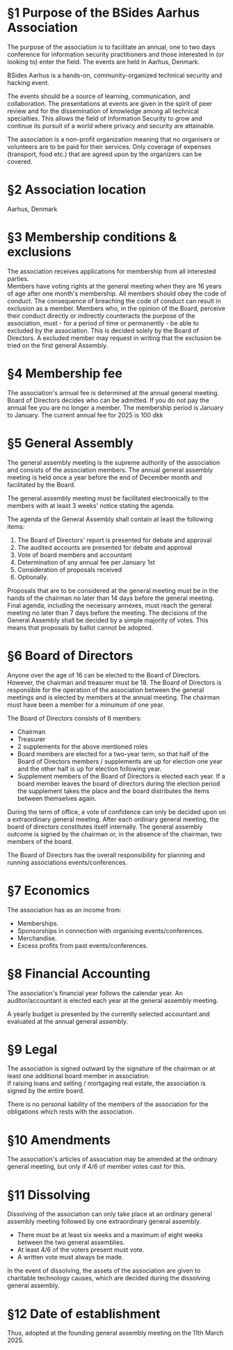# §1 Purpose of the BSides Aarhus Association
The purpose of the association is to facilitate an annual, one to two days conference for information security practitioners and those interested in (or looking to) enter the field. The events are held in Aarhus, Denmark.

BSides Aarhus is a hands-on, community-organized technical security and hacking event. 

The events should be a source of learning, communication, and collaboration. The presentations at events are given in the spirit of peer review and for the dissemination of knowledge among all technical specialties.  This allows the field of Information Security to grow and continue its pursuit of a world where privacy and security are attainable.

The association is a non-profit organization meaning that no organisers or volunteers are to be paid for their services.
Only coverage of expenses (transport, food etc.) that are agreed upon by the organizers can be covered.

# §2 Association location
Aarhus, Denmark

# §3 Membership conditions & exclusions
The association receives applications for membership from all interested parties.  
Members have voting rights at the general meeting when they are 16 years of age after one month's membership.
All members should obey the code of conduct. The consequence of breaching the code of conduct can result in exclusion as a member. 
Members who, in the opinion of the Board, perceive their conduct directly or indirectly counteracts the purpose of the association, must - for a period of time or permanently - be able to excluded by the association.
This is decided solely by the Board of Directors. 
A excluded member may request in writing that the exclusion be tried on the first general Assembly.

# §4 Membership fee
The association's annual fee is determined at the annual general meeting. Board of Directors decides who can be admitted.
If you do not pay the annual fee you are no longer a member. The membership period is January to January.
The current annual fee for 2025 is 100 dkk

# §5 General Assembly
The general assembly meeting is the supreme authority of the association and consists of the association members. The annual general assembly meeting is held once a year before the end of December month and facilitated by the Board.

The general assembly meeting must be facilitated electronically to the members with at least 3 weeks' notice stating the agenda.

The agenda of the General Assembly shall contain at least the following items:
1. The Board of Directors' report is presented for debate and approval  
2. The audited accounts are presented for debate and approval
3. Vote of board members and accountant
4. Determination of any annual fee per January 1st
5. Consideration of proposals received
6. Optionally.

Proposals that are to be considered at the general meeting must be in the hands of the chairman no later than 14 days before the general meeting. Final agenda, including the necessary annexes, must reach the general meeting no later than 7 days before the meeting.
The decisions of the General Assembly shall be decided by a simple majority of votes.
This means that proposals by ballot cannot be adopted.

# §6 Board of Directors
Anyone over the age of 16 can be elected to the Board of Directors.
However, the chairman and treasurer must be 18.
The Board of Directors is responsible for the operation of the association between the general meetings and is elected by members at the annual meeting.
The chairman must have been a member for a minumum of one year.

The Board of Directors consists of 6 members:
* Chairman
* Treasurer
* 2 supplements for the above mentioned roles
* Board members are elected for a two-year term, so that half of the Board of Directors members / supplements are up for election one year and the other half is up for election following year.
* Supplement members of the Board of Directors is elected each year. If a board member leaves the board of directors during the election period the supplement takes the place and the board distributes the items between themselves again.

During the term of office, a vote of confidence can only be decided upon on a extraordinary general meeting. After each ordinary general meeting, the board of directors constitutes itself internally.
The general assembly outcome is signed by the chairman or, in the absence of the chairman, two members of the board.

The Board of Directors has the overall responsibility for planning and running associations events/conferences.

# §7 Economics
The association has as an income from:
* Memberships.
* Sponsorships in connection with organising events/conferences.
* Merchandise.
* Excess profits from past events/conferences.

# §8 Financial Accounting
The association's financial year follows the calendar year.
An auditor/accountant is elected each year at the general assembly meeting.

A yearly budget is presented by the currently selected accountant and evaluated at the annual general assembly.

# §9 Legal
The association is signed outward by the signature of the chairman or at least one additional board member in association.  
If raising loans and selling / mortgaging real estate, the association is signed by the entire board. 

There is no personal liability of the members of the association for the obligations which rests with the association.

# §10 Amendments
The association's articles of association may be amended at the ordinary general meeting, but only if 4/6 of member votes cast for this.

# §11 Dissolving
Dissolving of the association can only take place at an ordinary general assembly meeting followed by one
extraordinary general assembly. 

* There must be at least six weeks and a maximum of eight weeks between the two general assemblies.
* At least 4/6 of the voters present must vote.
* A written vote must always be made.

In the event of dissolving, the assets of the association are given to charitable technology causes, which are decided during the dissolving general assembly.

# §12 Date of establishment
Thus, adopted at the founding general assembly meeting on the 11th March 2025.
